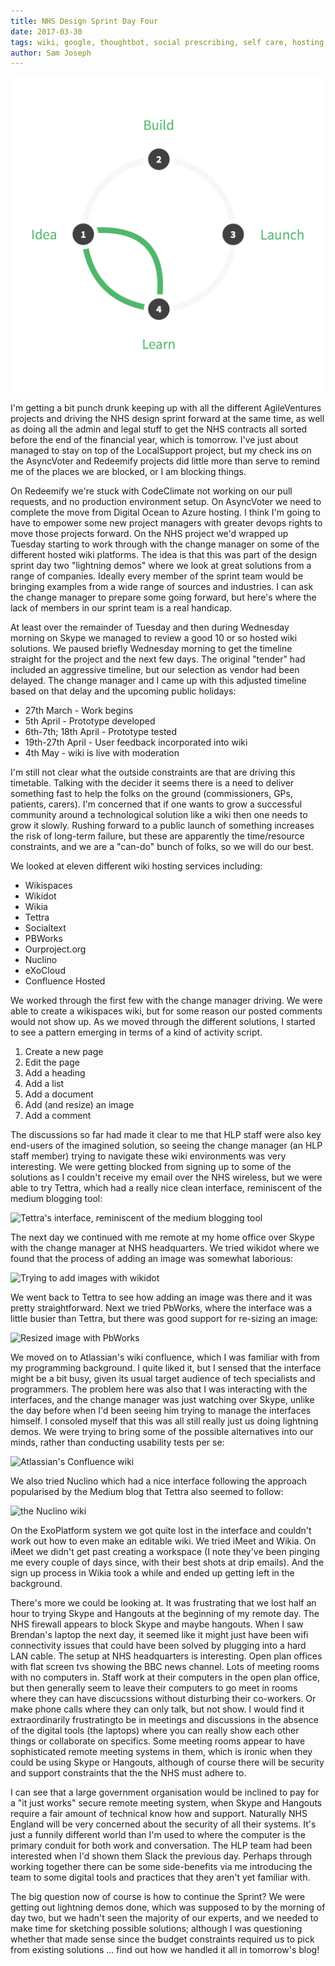 ```yaml
---
title: NHS Design Sprint Day Four
date: 2017-03-30
tags: wiki, google, thoughtbot, social prescribing, self care, hosting, code climate
author: Sam Joseph
---
```


![design sprint](/images/design_sprint.png)

I'm getting a bit punch drunk keeping up with all the different AgileVentures projects and driving the NHS design sprint forward at the same time, as well as doing all the admin and legal stuff to get the NHS contracts all sorted before the end of the financial year, which is tomorrow.  I've just about managed to stay on top of the LocalSupport project, but my check ins on the AsyncVoter and Redeemify projects did little more than serve to remind me of the places we are blocked, or I am blocking things.

On Redeemify we're stuck with CodeClimate not working on our pull requests, and no production environment setup.  On AsyncVoter we need to complete the move from Digital Ocean to Azure hosting.  I think I'm going to have to empower some new project managers with greater devops rights to move those projects forward.  On the NHS project we'd wrapped up Tuesday starting to work through with the change manager on some of the different hosted wiki platforms.  The idea is that this was part of the design sprint day two "lightning demos" where we look at great solutions from a range of companies.  Ideally every member of the sprint team would be bringing examples from a wide range of sources and industries.  I can ask the change manager to prepare some going forward, but here's where the lack of members in our sprint team is a real handicap.

At least over the remainder of Tuesday and then during Wednesday morning on Skype we managed to review a good 10 or so hosted wiki solutions.  We paused briefly Wednesday morning to get the timeline straight for the project and the next few days.  The original "tender" had included an aggressive timeline, but our selection as vendor had been delayed.  The change manager and I came up with this adjusted timeline based on that delay and the upcoming public holidays:

* 27th March - Work begins
* 5th April - Prototype developed
* 6th-7th; 18th April - Prototype tested
* 19th-27th April - User feedback incorporated into wiki
* 4th May - wiki is live with moderation

I'm still not clear what the outside constraints are that are driving this timetable.  Talking with the decider it seems there is a need to deliver something fast to help the folks on the ground (commissioners, GPs, patients, carers).  I'm concerned that if one wants to grow a successful community around a technological solution like a wiki then one needs to grow it slowly.  Rushing forward to a public launch of something increases the risk of long-term failure, but these are apparently the time/resource constraints, and we are a "can-do" bunch of folks, so we will do our best.

We looked at eleven different wiki hosting services including:

* Wikispaces
* Wikidot
* Wikia
* Tettra
* Socialtext
* PBWorks
* Ourproject.org
* Nuclino
* eXoCloud
* Confluence Hosted

We worked through the first few with the change manager driving.  We were able to create a wikispaces wiki, but for some reason our posted comments would not show up.   As we moved through the different solutions, I started to see a pattern emerging in terms of a kind of activity script.

1. Create a new page
2. Edit the page
3. Add a heading
4. Add a list
5. Add a document
6. Add (and resize) an image
7. Add a comment

The discussions so far had made it clear to me that HLP staff were also key end-users of the imagined solution, so seeing the change manager (an HLP staff member) trying to navigate these wiki environments was very interesting.  We were getting blocked from signing up to some of the solutions as I couldn't receive my email over the NHS wireless, but we were able to try Tettra, which had a really nice clean interface, reminiscent of the medium blogging tool:

![Tettra's interface, reminiscent of the medium blogging tool](https://www.dropbox.com/s/88nk1nwpyvdc4lm/Screenshot%202017-03-30%2010.23.22.png?dl=1)

The next day we continued with me remote at my home office over Skype with the change manager at NHS headquarters.  We tried wikidot where we found that the process of adding an image was somewhat laborious:

![Trying to add images with wikidot](https://www.dropbox.com/s/fe5pw87f6bbf2ca/Screenshot%202017-03-31%2009.16.00.png?dl=1)

We went back to Tettra to see how adding an image was there and it was pretty straightforward.  Next we tried PbWorks, where the interface was a little busier than Tettra, but there was good support for re-sizing an image:

![Resized image with PbWorks](https://www.dropbox.com/s/74xnvyany1dzhxm/Screenshot%202017-03-31%2009.22.30.png?dl=1)

We moved on to Atlassian's wiki confluence, which I was familiar with from my programming background.  I quite liked it, but I sensed that the interface might be a bit busy, given its usual target audience of tech specialists and programmers.  The problem here was also that I was interacting with the interfaces, and the change manager was just watching over Skype, unlike the day before when I'd been seeing him trying to manage the interfaces himself.  I consoled myself that this was all still really just us doing lightning demos.  We were trying to bring some of the possible alternatives into our minds, rather than conducting usability tests per se:

![Atlassian's Confluence wiki](https://www.dropbox.com/s/pbauj6vdnw45jy9/Screenshot%202017-03-31%2009.19.54.png?dl=1)

We also tried Nuclino which had a nice interface following the approach popularised by the Medium blog that Tettra also seemed to follow:

![the Nuclino wiki](https://www.dropbox.com/s/9wzt2ogq6xdqlpl/Screenshot%202017-03-31%2009.19.14.png?dl=1)

On the ExoPlatform system we got quite lost in the interface and couldn't work out how to even make an editable wiki.  We tried iMeet and Wikia.  On iMeet we didn't get past creating a workspace (I note they've been pinging me every couple of days since, with their best shots at drip emails).  And the sign up process in Wikia took a while and ended up getting left in the background. 

There's more we could be looking at.  It was frustrating that we lost half an hour to trying Skype and Hangouts at the beginning of my remote day.  The NHS firewall appears to block Skype and maybe hangouts.  When I saw Brendan's laptop the next day, it seemed like it might just have been wifi connectivity issues that could have been solved by plugging into a hard LAN cable.  The setup at NHS headquarters is interesting.  Open plan offices with flat screen tvs showing the BBC news channel.  Lots of meeting rooms with no computers in.  Staff work at their computers in the open plan office, but then generally seem to leave their computers to go meet in rooms where they can have discucssions without disturbing their co-workers.  Or make phone calls where they can only talk, but not show.  I would find it extraordinarily frustratingto be in meetings and discussions in the absence of the digital tools (the laptops) where you can really show each other things or collaborate on specifics.  Some meeting rooms appear to have sophisticated remote meeting systems in them, which is ironic when they could be using Skype or Hangouts, although of course there will be security and support constraints that the the NHS must adhere to.

I can see that a large government organisation would be inclined to pay for a "it just works" secure remote meeting system, when Skype and Hangouts require a fair amount of technical know how and support.  Naturally NHS England will be very concerned about the security of all their systems.  It's just a funnily different world than I'm used to where the computer is the primary conduit for both work and conversation.  The HLP team had been interested when I'd shown them Slack the previous day.  Perhaps through working together there can be some side-benefits via me introducing the team to some digital tools and practices that they aren't yet familiar with.

The big question now of course is how to continue the Sprint?  We were getting out lightning demos done, which was supposed to by the morning of day two, but we hadn't seen the majority of our experts, and we needed to make time for sketching possible solutions; although I was questioning whether that made sense since the budget constraints required us to pick from existing solutions ... find out how we handled it all in tomorrow's blog!
